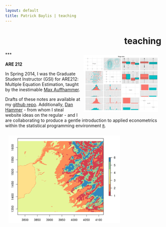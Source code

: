 ```yaml
---
layout: default
title: Patrick Baylis | teaching
---
```

<h1 align="right">teaching</h1>
***

<img src="images/teaching/are212_2.png" alt="ARE 212" width="240px" class="shadow" style="float:right; margin:10px 10px 10px 10px;" />

**ARE 212**<br>

In Spring 2014, I was the Graduate Student Instructor (GSI) for ARE212: Multiple Equation Estimation, taught by the inestimable [Max Auffhammer](http://are.berkeley.edu/~auffhammer/Maximilian_Auffhammer/Welcome.html). 

Drafts of these notes are available at my [github repo](http://www.github.com/pbaylis/ARE212). Additionally, [Dan Hammer](http://www.danham.me/r/) - from whom I steal website ideas on the regular - and I are collaborating to produce a gentle introduction to applied econometrics within the statistical programming environment [`R`](http://www.r-project.org/). 

<img src="images/teaching/are212_1.png" alt="ARE 212" width="360px" class="shadow" style="margin:10px 10px 10px 10px;" />
